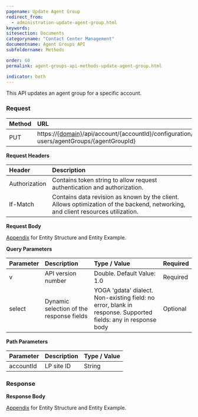 ```yaml
---
pagename: Update Agent Group
redirect_from:
  - administration-update-agent-group.html
keywords:
sitesection: Documents
categoryname: "Contact Center Management"
documentname: Agent Groups API
subfoldername: Methods

order: 60
permalink: agent-groups-api-methods-update-agent-group.html

indicator: both
---
```


This API updates an agent group for a specific account.

### Request

| Method | URL| 
| :-------- | :------- |
 |PUT | https://[{domain}](/agent-domain-domain-api.html)/api/account/{accountId}/configuration/le-users/agentGroups/{agentGroupId}| 

**Request Headers**

| Header | Description |
 |:------- | :------------- |
 |Authorization | Contains token string to allow request authentication and authorization. |
| If-Match | Contains data revision as known by the client. Allows optimization of the backend, networking, and client resources utilization. |

**Request Body**

[Appendix](administration-agent-groups-appendix.html) for Entity Structure and Entity Example.

**Query Parameters**

 |Parameter|  Description | Type / Value | Required |
| :----------- | :------------ | :--------------  |:--- |
| v | API version number | Double. Default Value: 1.0 | Required |
| select | Dynamic selection of the response fields | YOGA 'gdata' dialect. Non-existing field: no error, blank in response. Supported fields: any in response body | Optional |

**Path Parameters**

| Parameter | Description | Type / Value |
| :---------- | :------------- | :-------------- |
 |accountId | LP site ID | String  |

### Response

**Response Body**

[Appendix](administration-agent-groups-appendix.html) for Entity Structure and Entity Example.
